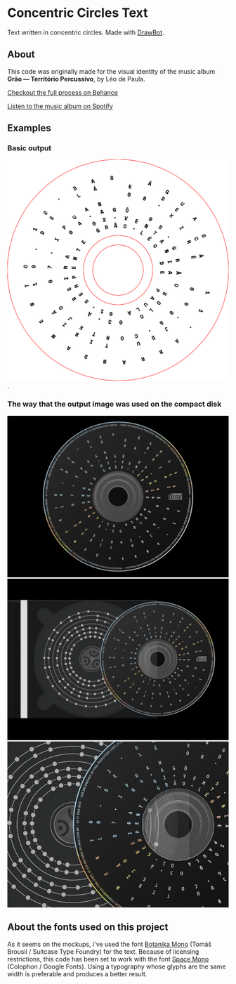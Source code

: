 # Concentric Circles Text

Text written in concentric circles. Made with [DrawBot](https://www.drabot.com).

## About

This code was originally made for the visual identity of the music album **Grão — Território Percussivo**, by Léo de Paula.  

[Checkout the full process on Behance](https://www.behance.net/gallery/130839663/Grao-Territorio-Percussivo)  

[Listen to the music album on Spotify](https://open.spotify.com/album/3klOPziA8SREniODpKAsze?si=AC7oPuiCSduEyxzfPm9Kdg)

## Examples  

### Basic output  
![basic-output](./examples/grao-territorio-percussivo.png "Basic output").  

### The way that the output image was used on the compact disk  
![grao-compactdisk](./examples/project-mockups/grao-territorio-percussivo-compactdisk.png "Grão Compact Disk")  
![grao-compactdisk-case](./examples/project-mockups/grao-territorio-percussivo-compactdisk-case.png "Grão Compact Disk and Case")
![grao-compactdisk-case-detail](./examples/project-mockups/grao-territorio-percussivo-compactdisk-case-detail.png "Grão Compact Disk and Case detail")  

## About the fonts used on this project
As it seems on the mockups, i've used the font [Botanika Mono](https://www.suitcasetype.com/fonts/botanika) (Tomáš Brousil / Suitcase Type Foundry) for the text. Because of licensing restrictions, this code has been set to work with the font [Space Mono](https://fonts.google.com/specimen/Space+Mono?query=mono) (Colophon / Google Fonts). Using a typography whose glyphs are the same width is preferable and produces a better result.

